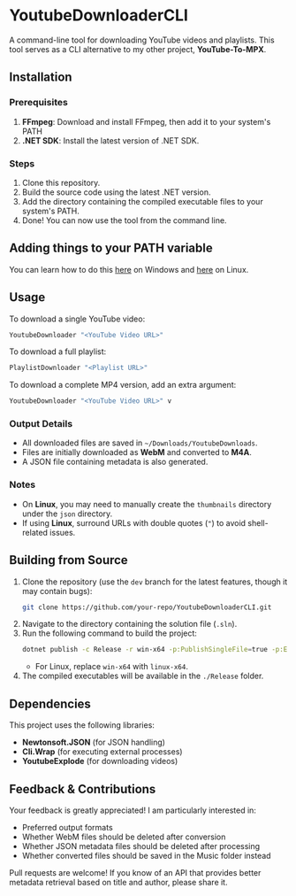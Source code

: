 # YoutubeDownloaderCLI

A command-line tool for downloading YouTube videos and playlists. This tool serves as a CLI alternative to my other project, **YouTube-To-MPX**.

## Installation

### Prerequisites

1. **FFmpeg**: Download and install FFmpeg, then add it to your system's PATH
2. **.NET SDK**: Install the latest version of .NET SDK.

### Steps

1. Clone this repository.
2. Build the source code using the latest .NET version.
3. Add the directory containing the compiled executable files to your system's PATH.
4. Done! You can now use the tool from the command line.

## Adding things to your PATH variable

You can learn how to do this [here](https://stackoverflow.com/questions/44272416/how-to-add-a-folder-to-path-environment-variable-in-windows-10-with-screensho) on Windows and [here](https://linuxize.com/post/how-to-add-directory-to-path-in-linux/) on Linux.

## Usage

To download a single YouTube video:

```sh
YoutubeDownloader "<YouTube Video URL>"
```

To download a full playlist:

```sh
PlaylistDownloader "<Playlist URL>"
```

To download a complete MP4 version, add an extra argument:

```sh
YoutubeDownloader "<YouTube Video URL>" v
```

### Output Details

- All downloaded files are saved in `~/Downloads/YoutubeDownloads`.
- Files are initially downloaded as **WebM** and converted to **M4A**.
- A JSON file containing metadata is also generated.

### Notes

- On **Linux**, you may need to manually create the `thumbnails` directory under the `json` directory.
- If using **Linux**, surround URLs with double quotes (`"`) to avoid shell-related issues.

## Building from Source

1. Clone the repository (use the `dev` branch for the latest features, though it may contain bugs):
   ```sh
   git clone https://github.com/your-repo/YoutubeDownloaderCLI.git
   ```
2. Navigate to the directory containing the solution file (`.sln`).
3. Run the following command to build the project:
   ```sh
   dotnet publish -c Release -r win-x64 -p:PublishSingleFile=true -p:EnableTrim=true -o ./Release
   ```
   - For Linux, replace `win-x64` with `linux-x64`.
4. The compiled executables will be available in the `./Release` folder.

## Dependencies

This project uses the following libraries:

- **Newtonsoft.JSON** (for JSON handling)
- **Cli.Wrap** (for executing external processes)
- **YoutubeExplode** (for downloading videos)

## Feedback & Contributions

Your feedback is greatly appreciated! I am particularly interested in:

- Preferred output formats
- Whether WebM files should be deleted after conversion
- Whether JSON metadata files should be deleted after processing
- Whether converted files should be saved in the Music folder instead

Pull requests are welcome! If you know of an API that provides better metadata retrieval based on title and author, please share it.
